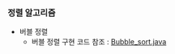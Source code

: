 ### 정렬 알고리즘
- 버블 정렬
    - 버블 정렬 구현 코드 참조 : <a href="https://github.com/hongjw1991/java-data_structure-algorithm/blob/master/Algorithm/Sort_algorithm/Bubble_sort.java">Bubble_sort.java</a>